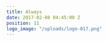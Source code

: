 ```yaml
---
title: Always
date: 2017-02-08 04:45:00 Z
position: 11
logo_image: "/uploads/logo-017.png"
---
```


